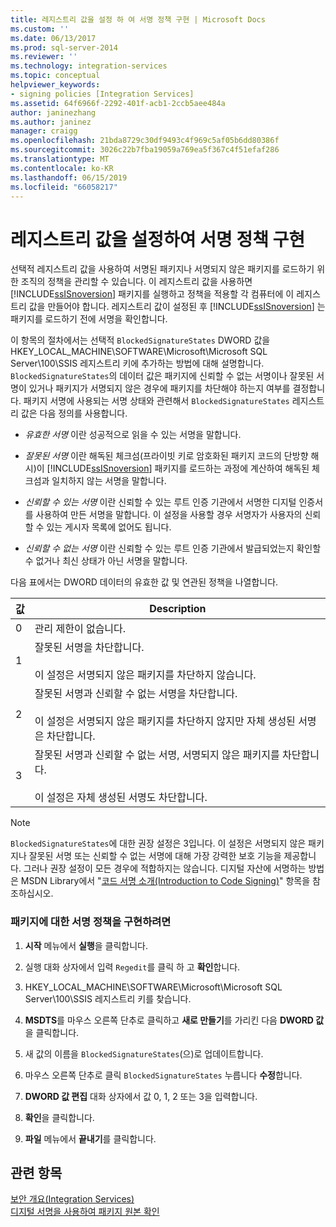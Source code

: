 ```yaml
---
title: 레지스트리 값을 설정 하 여 서명 정책 구현 | Microsoft Docs
ms.custom: ''
ms.date: 06/13/2017
ms.prod: sql-server-2014
ms.reviewer: ''
ms.technology: integration-services
ms.topic: conceptual
helpviewer_keywords:
- signing policies [Integration Services]
ms.assetid: 64f6966f-2292-401f-acb1-2ccb5aee484a
author: janinezhang
ms.author: janinez
manager: craigg
ms.openlocfilehash: 21bda8729c30df9493c4f969c5af05b6dd80386f
ms.sourcegitcommit: 3026c22b7fba19059a769ea5f367c4f51efaf286
ms.translationtype: MT
ms.contentlocale: ko-KR
ms.lasthandoff: 06/15/2019
ms.locfileid: "66058217"
---
```

# <a name="implement-a-signing-policy-by-setting-a-registry-value"></a>레지스트리 값을 설정하여 서명 정책 구현
  선택적 레지스트리 값을 사용하여 서명된 패키지나 서명되지 않은 패키지를 로드하기 위한 조직의 정책을 관리할 수 있습니다. 이 레지스트리 값을 사용하면 [!INCLUDE[ssISnoversion](../includes/ssisnoversion-md.md)] 패키지를 실행하고 정책을 적용할 각 컴퓨터에 이 레지스트리 값을 만들어야 합니다. 레지스트리 값이 설정된 후 [!INCLUDE[ssISnoversion](../includes/ssisnoversion-md.md)] 는 패키지를 로드하기 전에 서명을 확인합니다.  
  
 이 항목의 절차에서는 선택적 `BlockedSignatureStates` DWORD 값을 HKEY_LOCAL_MACHINE\SOFTWARE\Microsoft\Microsoft SQL Server\100\SSIS 레지스트리 키에 추가하는 방법에 대해 설명합니다. `BlockedSignatureStates`의 데이터 값은 패키지에 신뢰할 수 없는 서명이나 잘못된 서명이 있거나 패키지가 서명되지 않은 경우에 패키지를 차단해야 하는지 여부를 결정합니다. 패키지 서명에 사용되는 서명 상태와 관련해서 `BlockedSignatureStates` 레지스트리 값은 다음 정의를 사용합니다.  
  
-   *유효한 서명* 이란 성공적으로 읽을 수 있는 서명을 말합니다.  
  
-   *잘못된 서명* 이란 해독된 체크섬(프라이빗 키로 암호화된 패키지 코드의 단방향 해시)이 [!INCLUDE[ssISnoversion](../includes/ssisnoversion-md.md)] 패키지를 로드하는 과정에 계산하여 해독된 체크섬과 일치하지 않는 서명을 말합니다.  
  
-   *신뢰할 수 있는 서명* 이란 신뢰할 수 있는 루트 인증 기관에서 서명한 디지털 인증서를 사용하여 만든 서명을 말합니다. 이 설정을 사용할 경우 서명자가 사용자의 신뢰할 수 있는 게시자 목록에 없어도 됩니다.  
  
-   *신뢰할 수 없는 서명* 이란 신뢰할 수 있는 루트 인증 기관에서 발급되었는지 확인할 수 없거나 최신 상태가 아닌 서명을 말합니다.  
  
 다음 표에서는 DWORD 데이터의 유효한 값 및 연관된 정책을 나열합니다.  
  
|값|Description|  
|-----------|-----------------|  
|0|관리 제한이 없습니다.|  
|1|잘못된 서명을 차단합니다.<br /><br /> 이 설정은 서명되지 않은 패키지를 차단하지 않습니다.|  
|2|잘못된 서명과 신뢰할 수 없는 서명을 차단합니다.<br /><br /> 이 설정은 서명되지 않은 패키지를 차단하지 않지만 자체 생성된 서명은 차단합니다.|  
|3|잘못된 서명과 신뢰할 수 없는 서명, 서명되지 않은 패키지를 차단합니다.<br /><br /> 이 설정은 자체 생성된 서명도 차단합니다.|  
  
> [!NOTE]  
>  `BlockedSignatureStates`에 대한 권장 설정은 3입니다. 이 설정은 서명되지 않은 패키지나 잘못된 서명 또는 신뢰할 수 없는 서명에 대해 가장 강력한 보호 기능을 제공합니다. 그러나 권장 설정이 모든 경우에 적합하지는 않습니다. 디지털 자산에 서명하는 방법은 MSDN Library에서 "[코드 서명 소개(Introduction to Code Signing)](https://go.microsoft.com/fwlink/?LinkId=51414)" 항목을 참조하십시오.  
  
### <a name="to-implement-a-signing-policy-for-packages"></a>패키지에 대한 서명 정책을 구현하려면  
  
1.  **시작** 메뉴에서 **실행**을 클릭합니다.  
  
2.  실행 대화 상자에서 입력 `Regedit`를 클릭 하 고 **확인**합니다.  
  
3.  HKEY_LOCAL_MACHINE\SOFTWARE\Microsoft\Microsoft SQL Server\100\SSIS 레지스트리 키를 찾습니다.  
  
4.  **MSDTS**를 마우스 오른쪽 단추로 클릭하고 **새로 만들기**를 가리킨 다음 **DWORD 값**을 클릭합니다.  
  
5.  새 값의 이름을 `BlockedSignatureStates`(으)로 업데이트합니다.  
  
6.  마우스 오른쪽 단추로 클릭 `BlockedSignatureStates` 누릅니다 **수정**합니다.  
  
7.  **DWORD 값 편집** 대화 상자에서 값 0, 1, 2 또는 3을 입력합니다.  
  
8.  **확인**을 클릭합니다.  
  
9. **파일** 메뉴에서 **끝내기**를 클릭합니다.  
  
## <a name="see-also"></a>관련 항목  
 [보안 개요&#40;Integration Services&#41;](security/security-overview-integration-services.md)   
 [디지털 서명을 사용하여 패키지 원본 확인](security/identify-the-source-of-packages-with-digital-signatures.md)  
  
  
